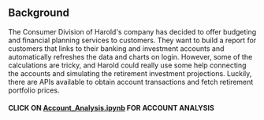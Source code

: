 ## Background
The Consumer Division of Harold's company has decided to offer budgeting and financial planning services to customers. They want to build a report for customers that links to their banking and investment accounts and automatically refreshes the data and charts on login. However, some of the calculations are tricky, and Harold could really use some help connecting the accounts and simulating the retirement investment projections. Luckily, there are APIs available to obtain account transactions and fetch retirement portfolio prices.

#### CLICK ON [Account_Analysis.ipynb](https://github.com/atefajmal27/Account_and_Retirement_Analysis/blob/master/Account_Analysis.ipynb) FOR ACCOUNT ANALYSIS

